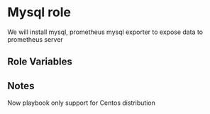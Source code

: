 Mysql role
=========

We will install mysql, prometheus mysql exporter to expose data to prometheus server 

Role Variables
--------------


Notes
------------
Now playbook only support for Centos distribution

